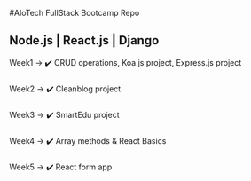 #AloTech FullStack Bootcamp Repo
## Node.js | React.js | Django

Week1 -> :heavy_check_mark: CRUD operations, Koa.js project, Express.js project
###
Week2 -> :heavy_check_mark: Cleanblog project
###
Week3 -> :heavy_check_mark: SmartEdu project
###
Week4 -> :heavy_check_mark: Array methods & React Basics
###
Week5 -> :heavy_check_mark: React form app
